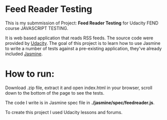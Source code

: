 # Feed Reader Testing

This is my submmission of Project: **Feed Reader Testing** for Udacity FEND course JAVASCRIPT TESTING.

It is web based application that reads RSS feeds. The source code were provided by [Udacity](http://github.com/udacity/frontend-nanodegree-feedreader). The goal of this project is to learn how to use Jasmine to write a number of tests against a pre-existing application, they've already included [Jasmine](http://jasmine.github.io/).


# How to run:

Download .zip file, extract it and open index.html in your browser, scroll down to the bottom of the page to see the tests.

The code I write is in Jasmine spec file in **./jasmine/spec/feedreader.js**.

To create this project I used Udacity lessons and forums.
